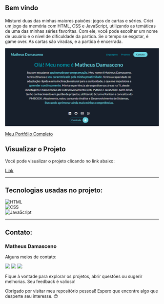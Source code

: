## Bem vindo<p>
Misturei duas das minhas maiores paixões: jogos de cartas e séries. Criei um jogo da memória com HTML, CSS e JavaScript, utilizando as temáticas de uma das minhas séries favoritas. Com ele, você pode escolher um nome de usuário e o nível de dificuldade da partida. Se o tempo se esgotar, é game over. As cartas são viradas, e a partida é encerrada.

<div align="center">

![Captura de tela - Mario Game](https://github.com/MatheusADamasceno/Meu-Canto-Codificado/blob/main/Portfolio-Matheus/Capturar.PNG?raw=true)

</div>

<div alinhar="centro">

[Meu Portfólio Completo](https://matheusprojectss.netlify.app)

</div>


## Visualizar o Projeto
Você pode visualizar o projeto clicando no link abaixo:

[Link]( https://memoriacard.netlify.app )


---
<div id="tecnologias-utilizadas">

## Tecnologias usadas no projeto:
![HTML]( https://img.shields.io/badge/HTML5-E34F26?style=for-the-badge&logo=html5&logoColor=white)  
![CSS]( https://img.shields.io/badge/CSS-239120?&style=for-the-badge&logo=css3&logoColor=white)  
![JavaScript]( https://img.shields.io/badge/JavaScript-F7DF1E?style=for-the-badge&logo=javascript&logoColor=black)  
</div>
<div alinhar="direita">


</div>

---
<div id="contato">

<div id="contato">

## Contato:
### Matheus Damasceno
Alguns meios de contato:
<div>
<a href="https://wa.me/5562992060399" target="_blank"><img src="https://img.shields.io/badge/WhatsApp-25D366?style=for-the-badge&logo=whatsapp&logoColor=white" target="_blank"></a>
<a href = "mailto:matheusalvesdamascenotwd@gmail.com"><img src="https://img.shields.io/badge/Gmail-D14836?style=for-the-badge&logo=gmail&logoColor=white" target="_blank"></a>
<a href="www.linkedin.com/in/matheusalvesdamasceno" target="_blank"><img src="https://img.shields.io/badge/-LinkedIn-%230077B5?style=for-the-badge&logo=linkedin&logoColor=white" target="_blank"></a>   
</div>
</div>



Fique à vontade para explorar os projetos, abrir questões ou sugerir melhorias. Seu feedback é valioso!

Obrigado por visitar meu repositório pessoal! Espero que encontre algo que desperte seu interesse. 😊
